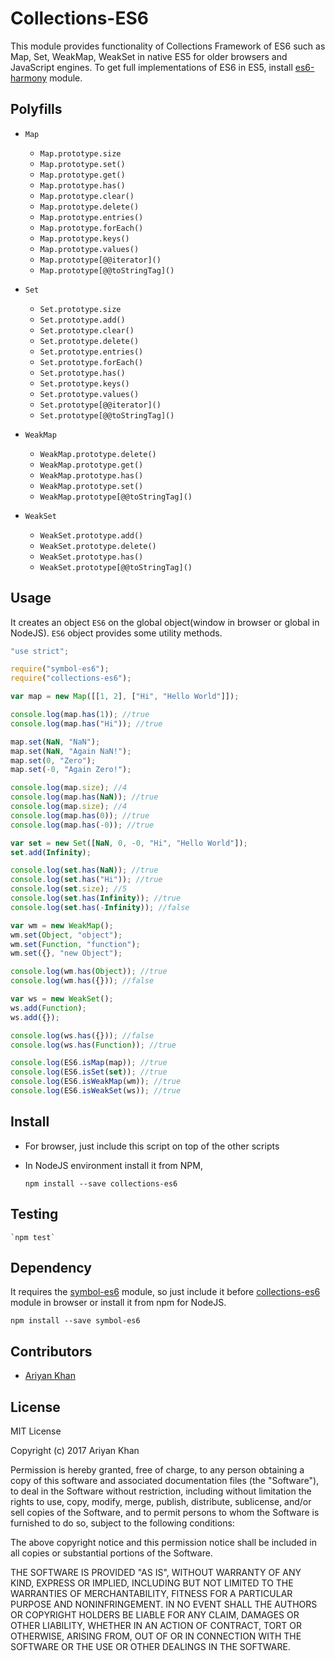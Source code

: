 # Collections-ES6

This module provides functionality of Collections Framework of ES6 such as 
Map, Set, WeakMap, WeakSet in native ES5 for older browsers and JavaScript engines.
To get full implementations of ES6 in ES5, install [es6-harmony](https://github.com/ariyankhan/es6-harmony) module. 

## Polyfills

* `Map`

    * `Map.prototype.size`
    * `Map.prototype.set()`
    * `Map.prototype.get()`
    * `Map.prototype.has()`
    * `Map.prototype.clear()`
    * `Map.prototype.delete()`
    * `Map.prototype.entries()`
    * `Map.prototype.forEach()`
    * `Map.prototype.keys()`
    * `Map.prototype.values()`
    * `Map.prototype[@@iterator]()`
    * `Map.prototype[@@toStringTag]()`
    
* `Set`
    * `Set.prototype.size`
    * `Set.prototype.add()`
    * `Set.prototype.clear()`
    * `Set.prototype.delete()`
    * `Set.prototype.entries()`
    * `Set.prototype.forEach()`
    * `Set.prototype.has()`
    * `Set.prototype.keys()`
    * `Set.prototype.values()`
    * `Set.prototype[@@iterator]()`
    * `Set.prototype[@@toStringTag]()`
    
* `WeakMap`

    * `WeakMap.prototype.delete()`
    * `WeakMap.prototype.get()`
    * `WeakMap.prototype.has()`
    * `WeakMap.prototype.set()`
    * `WeakMap.prototype[@@toStringTag]()`
    
* `WeakSet`

    * `WeakSet.prototype.add()`
    * `WeakSet.prototype.delete()`
    * `WeakSet.prototype.has()`
    * `WeakSet.prototype[@@toStringTag]()`
    

## Usage

It creates an object `ES6` on the global object(window in browser or global in NodeJS). `ES6` object provides
some utility methods.

```javascript
"use strict";

require("symbol-es6");
require("collections-es6");

var map = new Map([[1, 2], ["Hi", "Hello World"]]);

console.log(map.has(1)); //true
console.log(map.has("Hi")); //true

map.set(NaN, "NaN");
map.set(NaN, "Again NaN!");
map.set(0, "Zero");
map.set(-0, "Again Zero!");

console.log(map.size); //4
console.log(map.has(NaN)); //true
console.log(map.size); //4
console.log(map.has(0)); //true
console.log(map.has(-0)); //true

var set = new Set([NaN, 0, -0, "Hi", "Hello World"]);
set.add(Infinity);

console.log(set.has(NaN)); //true
console.log(set.has("Hi")); //true
console.log(set.size); //5
console.log(set.has(Infinity)); //true
console.log(set.has(-Infinity)); //false

var wm = new WeakMap();
wm.set(Object, "object");
wm.set(Function, "function");
wm.set({}, "new Object");

console.log(wm.has(Object)); //true
console.log(wm.has({})); //false

var ws = new WeakSet();
ws.add(Function);
ws.add({});

console.log(ws.has({})); //false
console.log(ws.has(Function)); //true

console.log(ES6.isMap(map)); //true
console.log(ES6.isSet(set)); //true
console.log(ES6.isWeakMap(wm)); //true
console.log(ES6.isWeakSet(ws)); //true
```

## Install

* For browser, just include this script on top of the other scripts
* In NodeJS environment install it from NPM,

    `npm install --save collections-es6`
    
## Testing
    
    `npm test`

## Dependency

It requires the [symbol-es6](https://github.com/ariyankhan/symbol-es6) module, so
just include it before [collections-es6](https://github.com/ariyankhan/https://github.com/ariyankhan/collections-es6) module
in browser or install it from npm for NodeJS.

  `npm install --save symbol-es6`

## Contributors

* [Ariyan Khan](https://github.com/ariyankhan)

## License

MIT License

Copyright (c) 2017 Ariyan Khan

Permission is hereby granted, free of charge, to any person obtaining a copy
of this software and associated documentation files (the "Software"), to deal
in the Software without restriction, including without limitation the rights
to use, copy, modify, merge, publish, distribute, sublicense, and/or sell
copies of the Software, and to permit persons to whom the Software is
furnished to do so, subject to the following conditions:

The above copyright notice and this permission notice shall be included in all
copies or substantial portions of the Software.

THE SOFTWARE IS PROVIDED "AS IS", WITHOUT WARRANTY OF ANY KIND, EXPRESS OR
IMPLIED, INCLUDING BUT NOT LIMITED TO THE WARRANTIES OF MERCHANTABILITY,
FITNESS FOR A PARTICULAR PURPOSE AND NONINFRINGEMENT. IN NO EVENT SHALL THE
AUTHORS OR COPYRIGHT HOLDERS BE LIABLE FOR ANY CLAIM, DAMAGES OR OTHER
LIABILITY, WHETHER IN AN ACTION OF CONTRACT, TORT OR OTHERWISE, ARISING FROM,
OUT OF OR IN CONNECTION WITH THE SOFTWARE OR THE USE OR OTHER DEALINGS IN THE
SOFTWARE.

